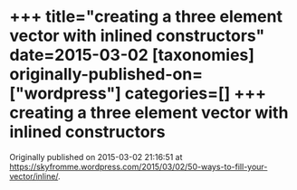 +++
title="creating a three element vector with inlined constructors"
date=2015-03-02
[taxonomies]
originally-published-on=["wordpress"]
categories=[]
+++
creating a three element vector with inlined constructors
=========================================================


Originally published on 2015-03-02 21:16:51 at https://skyfromme.wordpress.com/2015/03/02/50-ways-to-fill-your-vector/inline/.
